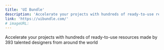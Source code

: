 ```yaml
---
title: 'UI Bundle'
description: 'Accelerate your projects with hundreds of ready-to-use resources made by 393 talented designers from around the world'
link: 'https://uibundle.com/'
# imageURL:
---
```

Accelerate your projects with hundreds of ready-to-use resources made by 393 talented designers from around the world